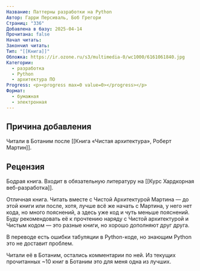 ```yaml
---
Название: Паттерны разработки на Python
Автор: Гарри Персиваль, Боб Грегори
Страниц: "336"
Добавлена в базу: 2025-04-14
Прочитана: false
Начал читать: 
Закончил читать: 
Тип: "[[Книга]]"
Обложка: https://ir.ozone.ru/s3/multimedia-0/wc1000/6161061840.jpg
Категории:
  - разработка
  - Python
  - архитектура ПО
Progress: <p><progress max=0 value=0></progress></p>
Формат:
  - бумажная
  - электронная
---
```

## Причина добавления

Читали в Ботаним после [[Книга «Чистая архитектура», Роберт Мартин]].

## Рецензия

Бодрая книга. Входит в обязательную литературу на [[Курс Хардкорная веб-разработка]].

Отличная книга. Читать вместе с Чистой Архитектурой Мартина — до этой книги или после, хотя, лучше всё же начать с Мартина, у него нет кода, но много пояснений, а здесь уже код и чуть меньше пояснений. Буду рекомендовать её к прочтению наряду с Чистой архитектурой и Чистым кодом — это разные книги, но хорошо дополняют друг друга.

В переводе есть ошибки табуляции в Python-коде, но знающим Python это не доставит проблем.

Читали её в Ботаним, остались комментарии по ней. Из текущих прочитанных ~10 книг в Ботаним это для меня одна из лучших.  